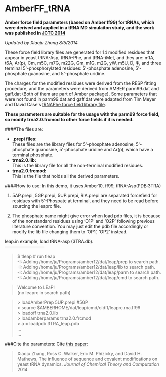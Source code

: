 # AmberFF_tRNA
**Amber force field parameters (based on Amber ff99) for tRNAs, which were derived and applied in a tRNA MD simulaiton study, and the work was published in [JCTC 2014](http://pubs.acs.org/doi/abs/10.1021/ct500107y)**  


*Updated by Xiaoju Zhang 8/5/2014*  

These force field library files are generated for 14 modified residues that appear in yeast tRNA-Asp, tRNA-Phe, and tRNA-iMet, and they are: m1A, t6A, Ar(p), Cm, m5C, m7G, m22G, Gm, m1G, m2G, yW, m5U, D, Ψ, and three terminal 5'-phosphorylated residues: 5'-phosphate adenosine, 5'-phosphate guanosine, and 5'-phosphate uridine.
 
The charges for the modified residues were derived from the RESP fitting procedure, and the parameters were derived from AMBER parm99.dat and gaff.dat (Both of them are part of Amber package). Some parameters that were not found in parm99.dat and gaff.dat were adapted from Tim Meyer and David Case's [tRNAPhe force field library file](http://www.pharmacy.manchester.ac.uk/bryce/amber). 

**These parameters are suitable for the usage with the parm99 force field, so modify trna2.0.frcmod to other force fields if it is needed.**
 
####The files are:  

* **.prepi files:**  
These files are the library files for 5'-phosphate adenosine, 5'-phosphate guanosine, 5'-phosphate uridine and Ar(p), which have a terminal phosphate.   
* **trna2.0.lib:**  
This is the library file for all the non-terminal modified residues.
* **trna2.0.frcmod:**  
This is the file that holds all the derived parameters.   



####How to use:
In this demo,  it uses Amber10, ff99, tRNA-Asp(PDB:3TRA)   


1. 5AP.prepi, 5GP.prepi, 5UP.prepi, RIA.prepi are separated forcefield for residues with 5'-Phospate at terminal, and they need to be read before sourcing the leaprc file.  

2. The phosphate name might give error when load pdb files, it is because of the nonstandard residues using ‘O1P’ and ‘O2P’ following previous literature convention. You may just edit the pdb file accordingly or modify the lib file changing them to ‘OP1’, ‘OP2’ instead.

leap.in example, load tRNA-asp (3TRA.db).   
—————————  
> $ tleap  # run tleap  
-I: Adding /home/ju/Programs/amber12/dat/leap/prep to search path.  
-I: Adding /home/ju/Programs/amber12/dat/leap/lib to search path.  
-I: Adding /home/ju/Programs/amber12/dat/leap/parm to search path.  
-I: Adding /home/ju/Programs/amber12/dat/leap/cmd to search path.   

> Welcome to LEaP!  
> (no leaprc in search path)

> \> loadAmberPrep 5UP.prepi #5GP  
> \> source $AMBERHOME/dat/leap/cmd/oldff/leaprc.rna.ff99  
> \> loadoff trna2.0.lib  
> \> loadamberparams trna2.0.frcmod  
> \> a = loadpdb 3TRA_leap.pdb  
...  
...  

###Cite the parameters:
Cite [this paper](http://pubs.acs.org/doi/abs/10.1021/ct500107y):
> Xiaoju Zhang, Ross C. Walker, Eric M. Phizicky, and David H. Mathews, The influence of sequence and covalent modifications on yeast tRNA dynamics. *Journal of Chemical Theory and Computation* 2014.
